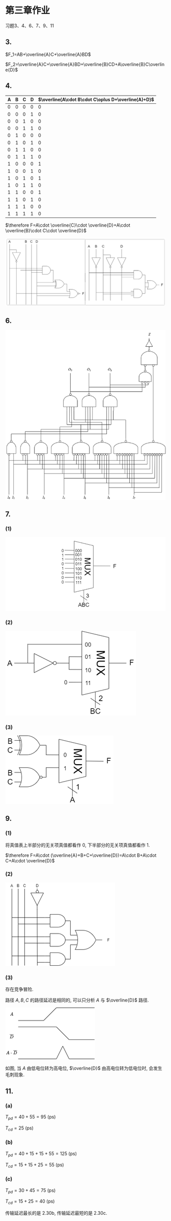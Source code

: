 # 第三章作业

<!-- ![](image/2021-03-29-08-30-17.png)

![](image/2021-03-29-08-30-31.png)

![](image/2021-03-29-08-30-41.png) -->

习题3、4、6、7、9、11

## 3.

$F_1=AB+\overline{A}C+\overline{A}BD$

$F_2=\overline{A}C+\overline{A}BD+\overline{B}CD+A\overline{B}C\overline{D}$


## 4.


| A | B | C | D | $\overline{A\cdot B\cdot C\oplus D+\overline{A}+D}$ |
|---|---|---|---|-----|
| 0 | 0 | 0 | 0 | 0 |
| 0 | 0 | 0 | 1 | 0 |
| 0 | 0 | 1 | 0 | 0 |
| 0 | 0 | 1 | 1 | 0 |
| 0 | 1 | 0 | 0 | 0 |
| 0 | 1 | 0 | 1 | 0 |
| 0 | 1 | 1 | 0 | 0 |
| 0 | 1 | 1 | 1 | 0 |
| 1 | 0 | 0 | 0 | 1 |
| 1 | 0 | 0 | 1 | 0 |
| 1 | 0 | 1 | 0 | 1 |
| 1 | 0 | 1 | 1 | 0 |
| 1 | 1 | 0 | 0 | 1 |
| 1 | 1 | 0 | 1 | 0 |
| 1 | 1 | 1 | 0 | 0 |
| 1 | 1 | 1 | 1 | 0 |

$\therefore F=A\cdot \overline{C}\cdot \overline{D}+A\cdot \overline{B}\cdot C\cdot \overline{D}$

![](image/2021-03-29-12-00-00.png)


## 6.

![](image/2021-03-29-21-44-35.png)

## 7.

### (1)

![](image/2021-03-29-14-18-29.png)

### (2)

![](image/2021-03-29-19-20-34.png)

### (3)

![](image/2021-03-29-22-23-59.png)


## 9.

### (1)

将真值表上半部分的无关项真值都看作 $0$, 下半部分的无关项真值都看作 $1$.

$\therefore F=A\cdot (\overline{A}+B+C+\overline{D})=A\cdot B+A\cdot C+A\cdot \overline{D}$

### (2)

![](image/2021-03-29-20-36-10.png)

### (3)

存在竞争冒险.

路径 $A, B, C$ 的路径延迟是相同的, 可以只分析 $A$ 与 $\overline{D}$ 路径.

![](image/2021-03-30-08-50-47.png)

如图, 当 $A$ 由低电位转为高电位, $\overline{D}$ 由高电位转为低电位时, 会发生毛刺现象.


## 11.

### (a)

$T_{pd}=40+55=95 \ (\text{ps})$

$T_{cd}=25 \ (\text{ps})$

### (b)

$T_{pd}=40+15+15+55=125 \ (\text{ps})$

$T_{cd}=15+15+25=55 \ (\text{ps})$

### (c)

$T_{pd}=30+45=75 \ (\text{ps})$

$T_{cd}=15+25=40 \ (\text{ps})$

传输延迟最长的是 2.30b, 传输延迟最短的是 2.30c.